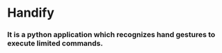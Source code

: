 # Handify
### It is a python application which recognizes hand gestures to execute limited commands. 